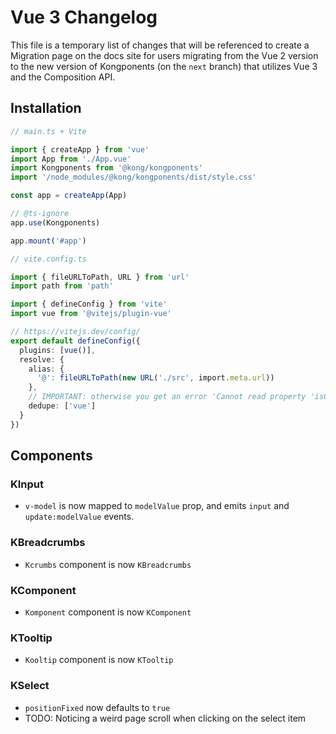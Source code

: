 # Vue 3 Changelog

This file is a temporary list of changes that will be referenced to create a Migration page on the docs site for users migrating from the Vue 2 version to the new version of Kongponents (on the `next` branch) that utilizes Vue 3 and the Composition API.

## Installation

```ts
// main.ts + Vite

import { createApp } from 'vue'
import App from './App.vue'
import Kongponents from '@kong/kongponents'
import '/node_modules/@kong/kongponents/dist/style.css'

const app = createApp(App)

// @ts-ignore
app.use(Kongponents)

app.mount('#app')
```

```ts
// vite.config.ts

import { fileURLToPath, URL } from 'url'
import path from 'path'

import { defineConfig } from 'vite'
import vue from '@vitejs/plugin-vue'

// https://vitejs.dev/config/
export default defineConfig({
  plugins: [vue()],
  resolve: {
    alias: {
      '@': fileURLToPath(new URL('./src', import.meta.url))
    },
    // IMPORTANT: otherwise you get an error 'Cannot read property 'isCE' of null': https://github.com/vuejs/core/issues/4344#issuecomment-1053636961
    dedupe: ['vue']
  }
})

```

## Components

### KInput

- `v-model` is now mapped to `modelValue` prop, and emits `input` and `update:modelValue` events.

### KBreadcrumbs

- `Kcrumbs` component is now `KBreadcrumbs`

### KComponent

- `Komponent` component is now `KComponent`

### KTooltip

- `Kooltip` component is now `KTooltip`

### KSelect

- `positionFixed` now defaults to `true`
- TODO: Noticing a weird page scroll when clicking on the select item
